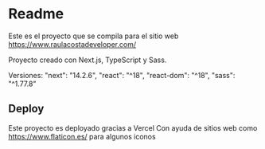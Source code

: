 # Readme
Este es el proyecto que se compila para el sitio web https://www.raulacostadeveloper.com/

Proyecto creado con Next.js, TypeScript y Sass.

Versiones:
    "next": "14.2.6",
    "react": "^18",
    "react-dom": "^18",
    "sass": "^1.77.8"

## Deploy
Este proyecto es deployado gracias a Vercel
Con ayuda de sitios web como https://www.flaticon.es/ para algunos iconos

